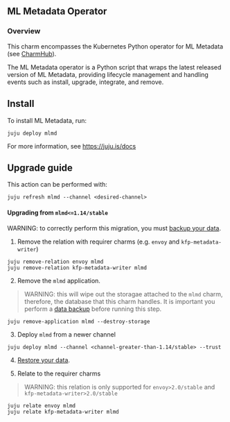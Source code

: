 ## ML Metadata Operator

### Overview
This charm encompasses the Kubernetes Python operator for ML Metadata (see
[CharmHub](https://charmhub.io/?q=mlmd)).

The ML Metadata operator is a Python script that wraps the latest released version of ML
Metadata, providing lifecycle management and handling events such as install, upgrade,
integrate, and remove.

## Install

To install ML Metadata, run:

    juju deploy mlmd

For more information, see https://juju.is/docs

## Upgrade guide

This action can be performed with:

```
juju refresh mlmd --channel <desired-channel>
```

#### Upgrading from `mlmd<=1.14/stable`

WARNING: to correctly perform this migration, you must [backup your data](https://discourse.charmhub.io/t/data-backups-and-restoration-for-ckf/13999#heading--backup-mlmd).

1. Remove the relation with requirer charms (e.g. `envoy` and `kfp-metadata-writer`)

```
juju remove-relation envoy mlmd
juju remove-relation kfp-metadata-writer mlmd
```

2. Remove the `mlmd` application.

> WARNING: this will wipe out the storagae attached to the `mlmd` charm, therefore, the database
that this charm handles. It is important you perform a [data backup](https://discourse.charmhub.io/t/data-backups-and-restoration-for-ckf/13999#heading--backup-mlmd) before
running this step.

```
juju remove-application mlmd --destroy-storage
```

3. Deploy `mlmd` from a newer channel

```
juju deploy mlmd --channel <channel-greater-than-1.14/stable> --trust
```

4. [Restore your data](https://discourse.charmhub.io/t/data-backups-and-restoration-for-ckf/13999#heading--restore-mlmd).

5. Relate to the requirer charms

> WARNING: this relation is only supported for `envoy>2.0/stable` and `kfp-metadata-writer>2.0/stable`

```
juju relate envoy mlmd
juju relate kfp-metadata-writer mlmd
```
